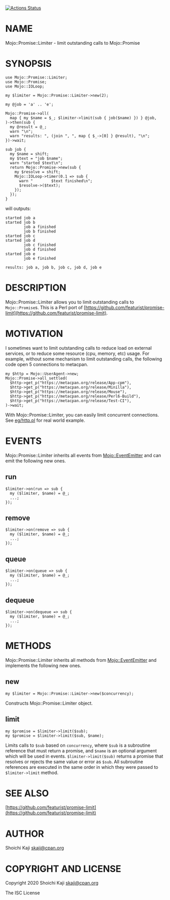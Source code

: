 [![Actions Status](https://github.com/skaji/Mojo-Promise-Limiter/workflows/linux/badge.svg)](https://github.com/skaji/Mojo-Promise-Limiter/actions)

# NAME

Mojo::Promise::Limiter - limit outstanding calls to Mojo::Promise

# SYNOPSIS

    use Mojo::Promise::Limiter;
    use Mojo::Promise;
    use Mojo::IOLoop;

    my $limiter = Mojo::Promise::Limiter->new(2);

    my @job = 'a' .. 'e';

    Mojo::Promise->all(
      map { my $name = $_; $limiter->limit(sub { job($name) }) } @job,
    )->then(sub {
      my @result = @_;
      warn "\n";
      warn "results: ", (join ", ", map { $_->[0] } @result), "\n";
    })->wait;

    sub job {
      my $name = shift;
      my $text = "job $name";
      warn "started $text\n";
      return Mojo::Promise->new(sub {
        my $resolve = shift;
        Mojo::IOLoop->timer(0.1 => sub {
          warn "        $text finished\n";
          $resolve->($text);
        });
      });
    }

will outputs:

    started job a
    started job b
            job a finished
            job b finished
    started job c
    started job d
            job c finished
            job d finished
    started job e
            job e finished

    results: job a, job b, job c, job d, job e

# DESCRIPTION

Mojo::Promise::Limiter allows you to limit outstanding calls to `Mojo::Promise`s.
This is a Perl port of [https://github.com/featurist/promise-limit](https://github.com/featurist/promise-limit).

# MOTIVATION

I sometimes want to limit outstanding calls to reduce load on external services,
or to reduce some resource (cpu, memory, etc) usage.
For example, without some mechanism to limit outstanding calls,
the following code open 5 connections to metacpan.

    my $http = Mojo::UserAgent->new;
    Mojo::Promise->all_settled(
      $http->get_p("https://metacpan.org/release/App-cpm"),
      $http->get_p("https://metacpan.org/release/Minilla"),
      $http->get_p("https://metacpan.org/release/Mouse"),
      $http->get_p("https://metacpan.org/release/Perl6-Build"),
      $http->get_p("https://metacpan.org/release/Test-CI"),
    )->wait;

With Mojo::Promise::Limiter, you can easily limit concurrent connections.
See [eg/http.pl](https://github.com/skaji/Mojo-Promise-Limiter/tree/master/eg/http.pl)
for real world example.

# EVENTS

Mojo::Promise::Limiter inherits all events from [Mojo::EventEmitter](https://metacpan.org/pod/Mojo%3A%3AEventEmitter) and can emit the
following new ones.

## run

    $limiter->on(run => sub {
      my ($limiter, $name) = @_;
      ...;
    });

## remove

    $limiter->on(remove => sub {
      my ($limiter, $name) = @_;
      ...;
    });

## queue

    $limiter->on(queue => sub {
      my ($limiter, $name) = @_;
      ...;
    });

## dequeue

    $limiter->on(dequeue => sub {
      my ($limiter, $name) = @_;
      ...;
    });

# METHODS

Mojo::Promise::Limiter inherits all methods from [Mojo::EventEmitter](https://metacpan.org/pod/Mojo%3A%3AEventEmitter) and implements
the following new ones.

## new

    my $limiter = Mojo::Promise::Limiter->new($concurrency);

Constructs Mojo::Promise::Limiter object.

## limit

    my $promise = $limiter->limit($sub);
    my $promise = $limiter->limit($sub, $name);

Limits calls to `$sub` based on `concurrency`,
where `$sub` is a subroutine reference that must return a promise, and
`$name` is an optional argument which will be used in events.
`$limiter->limit($sub)` returns a promise that resolves or rejects
the same value or error as `$sub`.
All subroutine references are executed in the same order in which
they were passed to `$limiter->limit` method.

# SEE ALSO

[https://github.com/featurist/promise-limit](https://github.com/featurist/promise-limit)

# AUTHOR

Shoichi Kaji <skaji@cpan.org>

# COPYRIGHT AND LICENSE

Copyright 2020 Shoichi Kaji <skaji@cpan.org>

The ISC License
